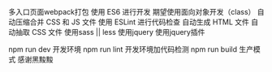 多入口页面webpack打包
使用 ES6 进行开发
期望使用面向对象开发（class）
自动压缩合并 CSS 和 JS 文件
使用 ESLint 进行代码检查
自动生成 HTML 文件
自动抽取 CSS 文件
使用sass || less
使用jquery
使用jquery插件

<!-- 注释很详细 -->
npm run dev 开发环境
npm run lint 开发环境加代码检测
npm run build 生产模式
感谢黑黢黢

